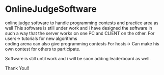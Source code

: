 # OnlineJudgeSoftware
online judge software to handle programming contests and practice area as well This software is still under work and i have designed the software in such a way that the server works on one PC and CLIENT on the other.
For users-> 
tutorials for new algorithms  
coding arena
can also give programming contests
For hosts->
Can make his own contest for others to participate.

Software is still until work and i will be soon adding leaderboard as well.

Thank You!!

